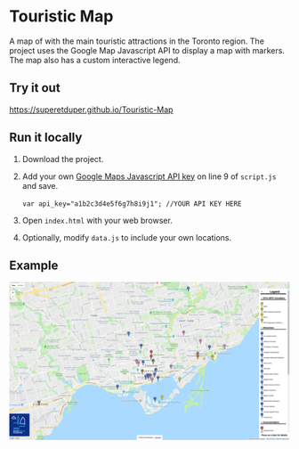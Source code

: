# Touristic Map
A map of with the main touristic attractions in the Toronto region. The project uses the Google Map Javascript API to display a map with markers. The map also has a custom interactive legend.

## Try it out
https://superetduper.github.io/Touristic-Map

## Run it locally
1. Download the project.
3. Add your own [Google Maps Javascript API key](https://developers.google.com/maps/documentation/javascript/get-api-key) on line 9 of `script.js` and save.

	`var api_key="a1b2c3d4e5f6g7h8i9j1"; //YOUR API KEY HERE`
4. Open `index.html` with your web browser.
5. Optionally, modify `data.js` to include your own locations.

## Example
![screenshot](/readme-screenshot.png)
